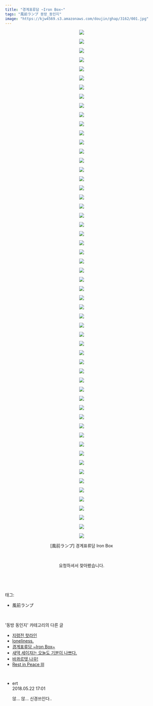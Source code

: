 ```yaml
---
title: "경계표류담 ~Iron Box~"
tags: "風前ランプ 동방_동인지"
image: "https://kjw4569.s3.amazonaws.com/doujin/ghap/3162/001.jpg"
---
```

<div class="article">
<p style="text-align: center; clear: none; float: none;"><img src="{{ site.imgserver3 }}/ghap/3162/001.jpg"/></p>
<p style="text-align: center; clear: none; float: none;"><img src="{{ site.imgserver3 }}/ghap/3162/002.jpg"/></p>
<p style="text-align: center; clear: none; float: none;"><img src="{{ site.imgserver3 }}/ghap/3162/003.jpg"/></p>
<p style="text-align: center; clear: none; float: none;"><img src="{{ site.imgserver3 }}/ghap/3162/004.jpg"/></p>
<p style="text-align: center; clear: none; float: none;"><img src="{{ site.imgserver3 }}/ghap/3162/005.jpg"/></p>
<p style="text-align: center; clear: none; float: none;"><img src="{{ site.imgserver3 }}/ghap/3162/006.jpg"/></p>
<p style="text-align: center; clear: none; float: none;"><img src="{{ site.imgserver3 }}/ghap/3162/007.jpg"/></p>
<p style="text-align: center; clear: none; float: none;"><img src="{{ site.imgserver3 }}/ghap/3162/008.jpg"/></p>
<p style="text-align: center; clear: none; float: none;"><img src="{{ site.imgserver3 }}/ghap/3162/009.jpg"/></p>
<p style="text-align: center; clear: none; float: none;"><img src="{{ site.imgserver3 }}/ghap/3162/010.jpg"/></p>
<p style="text-align: center; clear: none; float: none;"><img src="{{ site.imgserver3 }}/ghap/3162/011.jpg"/></p>
<p style="text-align: center; clear: none; float: none;"><img src="{{ site.imgserver3 }}/ghap/3162/012.jpg"/></p>
<p style="text-align: center; clear: none; float: none;"><img src="{{ site.imgserver3 }}/ghap/3162/013.jpg"/></p>
<p style="text-align: center; clear: none; float: none;"><img src="{{ site.imgserver3 }}/ghap/3162/014.jpg"/></p>
<p style="text-align: center; clear: none; float: none;"><img src="{{ site.imgserver3 }}/ghap/3162/015.jpg"/></p>
<p style="text-align: center; clear: none; float: none;"><img src="{{ site.imgserver3 }}/ghap/3162/016.jpg"/></p>
<p style="text-align: center; clear: none; float: none;"><img src="{{ site.imgserver3 }}/ghap/3162/017.jpg"/></p>
<p style="text-align: center; clear: none; float: none;"><img src="{{ site.imgserver3 }}/ghap/3162/018.jpg"/></p>
<p style="text-align: center; clear: none; float: none;"><img src="{{ site.imgserver3 }}/ghap/3162/019.jpg"/></p>
<p style="text-align: center; clear: none; float: none;"><img src="{{ site.imgserver3 }}/ghap/3162/020.jpg"/></p>
<p style="text-align: center; clear: none; float: none;"><img src="{{ site.imgserver3 }}/ghap/3162/021.jpg"/></p>
<p style="text-align: center; clear: none; float: none;"><img src="{{ site.imgserver3 }}/ghap/3162/022.jpg"/></p>
<p style="text-align: center; clear: none; float: none;"><img src="{{ site.imgserver3 }}/ghap/3162/023.jpg"/></p>
<p style="text-align: center; clear: none; float: none;"><img src="{{ site.imgserver3 }}/ghap/3162/024.jpg"/></p>
<p style="text-align: center; clear: none; float: none;"><img src="{{ site.imgserver3 }}/ghap/3162/025.jpg"/></p>
<p style="text-align: center; clear: none; float: none;"><img src="{{ site.imgserver3 }}/ghap/3162/026.jpg"/></p>
<p style="text-align: center; clear: none; float: none;"><img src="{{ site.imgserver3 }}/ghap/3162/027.jpg"/></p>
<p style="text-align: center; clear: none; float: none;"><img src="{{ site.imgserver3 }}/ghap/3162/028.jpg"/></p>
<p style="text-align: center; clear: none; float: none;"><img src="{{ site.imgserver3 }}/ghap/3162/029.jpg"/></p>
<p style="text-align: center; clear: none; float: none;"><img src="{{ site.imgserver3 }}/ghap/3162/030.jpg"/></p>
<p style="text-align: center; clear: none; float: none;"><img src="{{ site.imgserver3 }}/ghap/3162/031.jpg"/></p>
<p style="text-align: center; clear: none; float: none;"><img src="{{ site.imgserver3 }}/ghap/3162/032.jpg"/></p>
<p style="text-align: center; clear: none; float: none;"><img src="{{ site.imgserver3 }}/ghap/3162/033.jpg"/></p>
<p style="text-align: center; clear: none; float: none;"><img src="{{ site.imgserver3 }}/ghap/3162/034.jpg"/></p>
<p style="text-align: center; clear: none; float: none;"><img src="{{ site.imgserver3 }}/ghap/3162/035.jpg"/></p>
<p style="text-align: center; clear: none; float: none;"><img src="{{ site.imgserver3 }}/ghap/3162/036.jpg"/></p>
<p style="text-align: center; clear: none; float: none;"><img src="{{ site.imgserver3 }}/ghap/3162/037.jpg"/></p>
<p style="text-align: center; clear: none; float: none;"><img src="{{ site.imgserver3 }}/ghap/3162/038.jpg"/></p>
<p style="text-align: center; clear: none; float: none;"><img src="{{ site.imgserver3 }}/ghap/3162/039.jpg"/></p>
<p style="text-align: center; clear: none; float: none;"><img src="{{ site.imgserver3 }}/ghap/3162/040.jpg"/></p>
<p style="text-align: center; clear: none; float: none;"><img src="{{ site.imgserver3 }}/ghap/3162/041.jpg"/></p>
<p style="text-align: center; clear: none; float: none;"><img src="{{ site.imgserver3 }}/ghap/3162/042.jpg"/></p>
<p style="text-align: center; clear: none; float: none;"><img src="{{ site.imgserver3 }}/ghap/3162/043.jpg"/></p>
<p style="text-align: center; clear: none; float: none;"><img src="{{ site.imgserver3 }}/ghap/3162/044.jpg"/></p>
<p style="text-align: center; clear: none; float: none;"><img src="{{ site.imgserver3 }}/ghap/3162/045.jpg"/></p>
<p style="text-align: center; clear: none; float: none;"><img src="{{ site.imgserver3 }}/ghap/3162/046.jpg"/></p>
<p style="text-align: center; clear: none; float: none;"><img src="{{ site.imgserver3 }}/ghap/3162/047.jpg"/></p>
<p style="text-align: center; clear: none; float: none;"><img src="{{ site.imgserver3 }}/ghap/3162/048.jpg"/></p>
<p style="text-align: center; clear: none; float: none;"><img src="{{ site.imgserver3 }}/ghap/3162/049.jpg"/></p>
<p style="text-align: center; clear: none; float: none;"><img src="{{ site.imgserver3 }}/ghap/3162/050.jpg"/></p>
<p style="text-align: center; clear: none; float: none;"><img src="{{ site.imgserver3 }}/ghap/3162/051.jpg"/></p>
<p style="text-align: center; clear: none; float: none;"><img src="{{ site.imgserver3 }}/ghap/3162/052.jpg"/></p>
<p style="text-align: center; clear: none; float: none;"><img src="{{ site.imgserver3 }}/ghap/3162/053.jpg"/></p>
<p style="text-align: center; clear: none; float: none;"><img src="{{ site.imgserver3 }}/ghap/3162/054.jpg"/></p>
<p style="text-align: center; clear: none; float: none;"><img src="{{ site.imgserver3 }}/ghap/3162/055.jpg"/></p>
<p style="text-align: center; clear: none; float: none;"><img src="{{ site.imgserver3 }}/ghap/3162/056.jpg"/></p>
<p style="text-align: center; clear: none; float: none;">[風前ランプ] 경계표류담 Iron Box<br/></p>
<p style="text-align: center; clear: none; float: none;"><br/></p>
<p style="text-align: center; clear: none; float: none;">요청하셔서 찾아봤습니다.</p>
<p><br/></p>
</div><br/>
<div class="tagTrail">
<p>태그: </p>
<ul>
<li>風前ランプ</li>
</ul>
</div><br/>
<div class="another">
<p>'동방 동인지' 카테고리의 다른 글</p>
<ul>
<li><a href="/ghap_3165">지령전 핫라인</a></li>
<li><a href="/ghap_3164">loneliness.</a></li>
<li><a href="/ghap_3162">경계표류담 ~Iron Box~</a></li>
<li><a href="/ghap_3158">새댁 세이쟈는 오늘도 기분이 나쁘다.</a></li>
<li><a href="/ghap_3157">바콰르텟 나우!</a></li>
<li><a href="/ghap_3156">Rest in Peace III</a></li>
</ul>
</div><br/>
<div class="cb_module cb_fluid">
<div class="cb_wrt cb_profile">
<div class="comment">
<ul>
<li class="cb_thumb_off" id="comment15260094">
<div class="cb_comment_area">
<div class="cb_info_area">
<div class="cb_section">
<span class="cb_nick_name">ert</span>
</div>
<div class="cb_section">
<span class="cb_date">2018.05.22 17:01 </span>
</div>
</div>
<div class="cb_dsc_comment">
<p class="cb_dsc">
											않... 않... 신경쓰인다..
										</p>
</div>
</div></li>
</ul>
</div>
</div><!-- commentList close -->
</div><br/>
